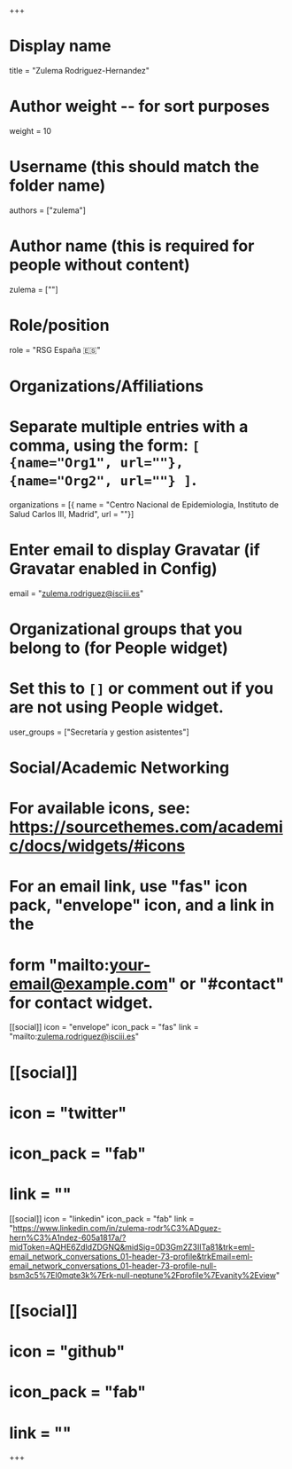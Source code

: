 +++
# Display name
title = "Zulema Rodriguez-Hernandez"

# Author weight -- for sort purposes
weight = 10

# Username (this should match the folder name)
authors = ["zulema"]

# Author name (this is required for people without content)
zulema = [""]

# Role/position
role = "RSG España :es:"

# Organizations/Affiliations
#   Separate multiple entries with a comma, using the form: `[ {name="Org1", url=""}, {name="Org2", url=""} ]`.
organizations = [{ name = "Centro Nacional de Epidemiologia, Instituto de Salud Carlos III, Madrid", url = ""}]

# Enter email to display Gravatar (if Gravatar enabled in Config)
email = "zulema.rodriguez@isciii.es"

# Organizational groups that you belong to (for People widget)
#   Set this to `[]` or comment out if you are not using People widget.
user_groups = ["Secretaría y gestion asistentes"]

# Social/Academic Networking
# For available icons, see: https://sourcethemes.com/academic/docs/widgets/#icons
#   For an email link, use "fas" icon pack, "envelope" icon, and a link in the
#   form "mailto:your-email@example.com" or "#contact" for contact widget.

[[social]]
  icon = "envelope"
  icon_pack = "fas"
  link = "mailto:zulema.rodriguez@isciii.es"

  # [[social]]
  # icon = "twitter"
  # icon_pack = "fab"
  # link = ""

[[social]]
  icon = "linkedin"
  icon_pack = "fab"
  link = "https://www.linkedin.com/in/zulema-rodr%C3%ADguez-hern%C3%A1ndez-605a1817a/?midToken=AQHE6ZdldZDGNQ&midSig=0D3Gm2Z3IlTa81&trk=eml-email_network_conversations_01-header-73-profile&trkEmail=eml-email_network_conversations_01-header-73-profile-null-bsm3c5%7El0mqte3k%7Erk-null-neptune%2Fprofile%7Evanity%2Eview"

# [[social]]
  # icon = "github"
  # icon_pack = "fab"
  # link = ""

+++